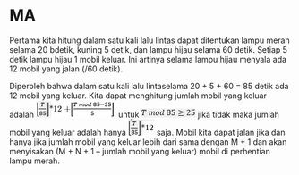 # MA


Pertama kita hitung dalam satu kali lalu lintas dapat ditentukan lampu merah selama 20 bdetik, kuning 5 detik, dan lampu hijau selama 60 detik. Setiap 5 detik lampu hijau 1 mobil keluar. Ini artinya selama lampu hijau menyala ada 12 mobil yang jalan (/60 detik).

Diperoleh bahwa dalam satu kali lalu lintaselama 20 + 5 + 60 = 85 detik ada 12 mobil yang keluar. Kita dapat menghitung jumlah mobil yang keluar adalah
![alt text](image.png) untuk ![ ](image-1.png) jika tidak maka jumlah mobil yang keluar adalah hanya ![ ](image-2.png) saja. Mobil kita dapat jalan jika dan hanya jika jumlah mobil yang keluar lebih dari sama dengan M + 1 dan akan menyisakan (M + N + 1 – jumlah mobil yang keluar) mobil di perhentian lampu merah.

